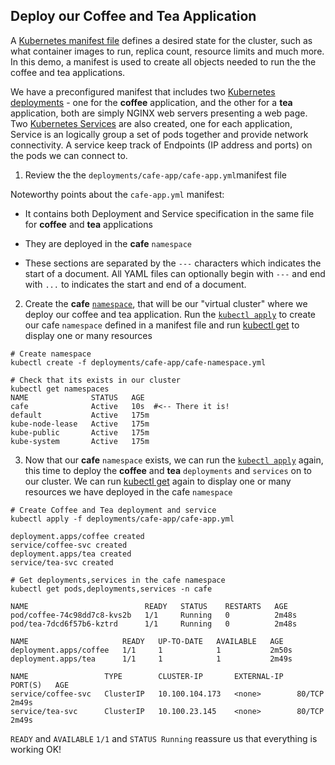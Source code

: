## Deploy our Coffee and Tea Application

A [Kubernetes manifest file](https://docs.microsoft.com/en-us/azure/aks/concepts-clusters-workloads#deployments-and-yaml-manifests) defines a desired state for the cluster, such as what container images  to run, replica count, resource limits and much more. In this demo, a manifest is used to create all objects  needed to run the the coffee and tea applications. 

We have a preconfigured manifest that includes two [Kubernetes deployments](https://docs.microsoft.com/en-us/azure/aks/concepts-clusters-workloads#deployments-and-yaml-manifests) - one for the **coffee** application, and the other for a **tea** application, both are simply NGINX web servers presenting a web page. Two [Kubernetes Services](https://docs.microsoft.com/en-us/azure/aks/concepts-network#services) are also created, one for each application,  Service is an logically group a set of pods together and provide network connectivity. A service  keep track of Endpoints (IP address and ports) on the pods we can connect to.



1. Review the the `deployments/cafe-app/cafe-app.yml`manifest file 

Noteworthy points about the `cafe-app.yml` manifest:

* It contains both Deployment and Service specification in the same file for **coffee** and **tea** applications

* They are deployed in the **cafe** `namespace`
*  These sections are separated by the `---` characters which  indicates the start of a document. All YAML files can optionally begin with `---` and end with `...`  to indicates the start and end of a document.



2. Create the **cafe** [`namespace`](https://kubernetes.io/docs/concepts/overview/working-with-objects/namespaces/), that will be our "virtual cluster"  where we deploy our coffee and tea application. Run the [`kubectl apply`](https://kubernetes.io/docs/reference/generated/kubectl/kubectl-commands#apply)  to create our cafe `namespace` defined in a manifest file  and run [kubectl get](https://kubernetes.io/docs/reference/generated/kubectl/kubectl-commands#get) to display one or many resources



```
# Create namespace
kubectl create -f deployments/cafe-app/cafe-namespace.yml

# Check that its exists in our cluster
kubectl get namespaces
NAME              STATUS   AGE
cafe              Active   10s 	#<-- There it is!
default           Active   175m
kube-node-lease   Active   175m
kube-public       Active   175m
kube-system       Active   175m

```



3. Now that our **cafe** `namespace` exists, we can run the [`kubectl apply`](https://kubernetes.io/docs/reference/generated/kubectl/kubectl-commands#apply)  again, this time to deploy the **coffee** and **tea** `deployments` and `services` on to our cluster. We can run [kubectl get](https://kubernetes.io/docs/reference/generated/kubectl/kubectl-commands#get) again to display one or many resources we have deployed in the cafe `namespace`

```
# Create Coffee and Tea deployment and service
kubectl apply -f deployments/cafe-app/cafe-app.yml

deployment.apps/coffee created
service/coffee-svc created
deployment.apps/tea created
service/tea-svc created

# Get deployments,services in the cafe namespace
kubectl get pods,deployments,services -n cafe

NAME                          READY   STATUS    RESTARTS   AGE
pod/coffee-74c98dd7c8-kvs2b   1/1     Running   0          2m48s
pod/tea-7dcd6f57b6-kztrd      1/1     Running   0          2m48s

NAME                     READY   UP-TO-DATE   AVAILABLE   AGE
deployment.apps/coffee   1/1     1            1           2m50s
deployment.apps/tea      1/1     1            1           2m49s

NAME                 TYPE        CLUSTER-IP       EXTERNAL-IP   PORT(S)   AGE
service/coffee-svc   ClusterIP   10.100.104.173   <none>        80/TCP    2m49s
service/tea-svc      ClusterIP   10.100.23.145    <none>        80/TCP    2m49s

```

`READY` and `AVAILABLE`  `1/1` and `STATUS Running` reassure us that everything is working OK! 



